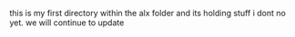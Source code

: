 this is my first directory within the alx folder and its holding stuff i dont no yet. we will continue to update 
